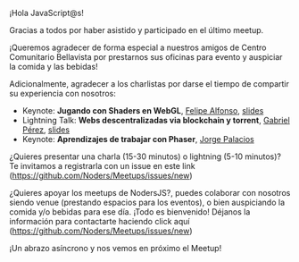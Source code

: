 ¡Hola JavaScript@s! 

Gracias a todos por haber asistido y participado en el último meetup.

¡Queremos agradecer de forma especial a nuestros amigos de Centro Comunitario Bellavista por prestarnos sus oficinas para evento y auspiciar la comida y las bebidas!

Adicionalmente, agradecer a los charlistas por darse el tiempo de compartir su experiencia con nosotros:

- Keynote: **Jugando con Shaders en WebGL**, [Felipe Alfonso](https://github.com/bitnenfer), [slides](https://github.com/bitnenfer/noders-gl/ )
- Lightning Talk: **Webs descentralizadas via blockchain y torrent**, [Gabriel Pérez](https://github.com/Yhozen), [slides](https://drive.google.com/file/d/136DINLRsj4ejv3IdNnWUu0cbPmv4VQTL/view)
- Keynote: **Aprendizajes de trabajar con Phaser**, [Jorge Palacios](https://github.com/pctroll)

¿Quieres presentar una charla (15-30 minutos) o lightning (5-10 minutos)? Te invitamos a registrarla con un issue en este link (https://github.com/Noders/Meetups/issues/new)

¿Quieres apoyar los meetups de NodersJS?, puedes colaborar con nosotros siendo venue (prestando espacios para los eventos),  o bien auspiciando la comida y/o bebidas para ese día. ¡Todo es bienvenido! Déjanos la información para contactarte haciendo click aquí (https://github.com/Noders/Meetups/issues/new) 

¡Un abrazo asíncrono y nos vemos en próximo el Meetup!
